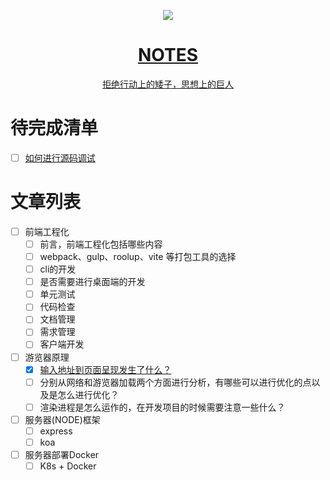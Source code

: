 <p align="center">
  <a href="https://nextjs.org">
    <img src="https://user-images.githubusercontent.com/20312469/170867186-7f001128-3019-4160-964f-10254094f686.png">
    <h1 align="center">
      NOTES
    </h1>
    <p align="center">拒绝行动上的矮子，思想上的巨人</p>
  </a>
</p>



# 待完成清单
- [ ] [如何进行源码调试](https://github.com/zoro-r/notes/commit/931b7e40ac785157803b942888cd11c39c6ed918)

# 文章列表
  - [ ] 前端工程化
    - [ ] 前言，前端工程化包括哪些内容
    - [ ] webpack、gulp、roolup、vite 等打包工具的选择
    - [ ] cli的开发
    - [ ] 是否需要进行桌面端的开发
    - [ ] 单元测试
    - [ ] 代码检查
    - [ ] 文档管理
    - [ ] 需求管理
    - [ ] 客户端开发

  - [ ] 游览器原理
     - [x] [输入地址到页面呈现发生了什么？](https://github.com/zoro-r/notes/blob/main/%E6%B8%B8%E8%A7%88%E5%99%A8/%E8%BE%93%E5%85%A5%E4%B8%80%E6%AE%B5%E5%9C%B0%E5%9D%80%E5%88%B0%E9%A1%B5%E9%9D%A2%E5%91%88%E7%8E%B0.md)
     - [ ] 分别从网络和游览器加载两个方面进行分析，有哪些可以进行优化的点以及是怎么进行优化？
     - [ ] 渲染进程是怎么运作的，在开发项目的时候需要注意一些什么？

- [ ] 服务器(NODE)框架
  - [ ] express
  - [ ] koa

- [ ] 服务器部署Docker
  - [ ] K8s + Docker
